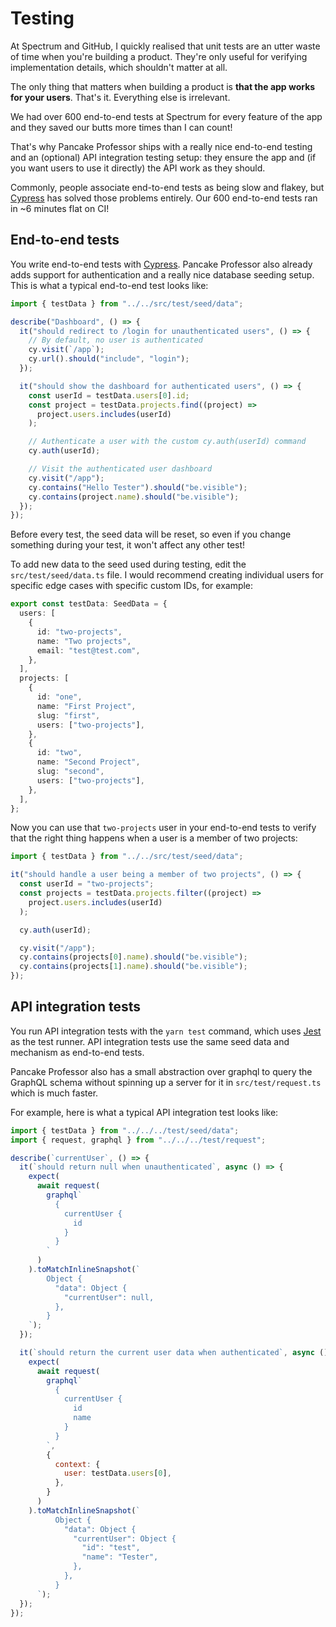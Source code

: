 # Testing

At Spectrum and GitHub, I quickly realised that unit tests are an utter waste of time when you're building a product. They're only useful for verifying implementation details, which shouldn't matter at all.

The only thing that matters when building a product is **that the app works for your users**. That's it. Everything else is irrelevant.

We had over 600 end-to-end tests at Spectrum for every feature of the app and they saved our butts more times than I can count!

That's why Pancake Professor ships with a really nice end-to-end testing and an (optional) API integration testing setup: they ensure the app and (if you want users to use it directly) the API work as they should.

Commonly, people associate end-to-end tests as being slow and flakey, but [Cypress](https://cypress.io) has solved those problems entirely. Our 600 end-to-end tests ran in ~6 minutes flat on CI!

## End-to-end tests

You write end-to-end tests with [Cypress](https://cypress.io). Pancake Professor also already adds support for authentication and a really nice database seeding setup. This is what a typical end-to-end test looks like:

```ts
import { testData } from "../../src/test/seed/data";

describe("Dashboard", () => {
  it("should redirect to /login for unauthenticated users", () => {
    // By default, no user is authenticated
    cy.visit(`/app`);
    cy.url().should("include", "login");
  });

  it("should show the dashboard for authenticated users", () => {
    const userId = testData.users[0].id;
    const project = testData.projects.find((project) =>
      project.users.includes(userId)
    );

    // Authenticate a user with the custom cy.auth(userId) command
    cy.auth(userId);

    // Visit the authenticated user dashboard
    cy.visit("/app");
    cy.contains("Hello Tester").should("be.visible");
    cy.contains(project.name).should("be.visible");
  });
});
```

Before every test, the seed data will be reset, so even if you change something during your test, it won't affect any other test!

To add new data to the seed used during testing, edit the `src/test/seed/data.ts` file. I would recommend creating individual users for specific edge cases with specific custom IDs, for example:

```ts
export const testData: SeedData = {
  users: [
    {
      id: "two-projects",
      name: "Two projects",
      email: "test@test.com",
    },
  ],
  projects: [
    {
      id: "one",
      name: "First Project",
      slug: "first",
      users: ["two-projects"],
    },
    {
      id: "two",
      name: "Second Project",
      slug: "second",
      users: ["two-projects"],
    },
  ],
};
```

Now you can use that `two-projects` user in your end-to-end tests to verify that the right thing happens when a user is a member of two projects:

```ts
import { testData } from "../../src/test/seed/data";

it("should handle a user being a member of two projects", () => {
  const userId = "two-projects";
  const projects = testData.projects.filter((project) =>
    project.users.includes(userId)
  );

  cy.auth(userId);

  cy.visit("/app");
  cy.contains(projects[0].name).should("be.visible");
  cy.contains(projects[1].name).should("be.visible");
});
```

## API integration tests

You run API integration tests with the `yarn test` command, which uses [Jest](https://jestjs.io) as the test runner. API integration tests use the same seed data and mechanism as end-to-end tests.

Pancake Professor also has a small abstraction over graphql to query the GraphQL schema without spinning up a server for it in `src/test/request.ts` which is much faster.

For example, here is what a typical API integration test looks like:

```js
import { testData } from "../../../test/seed/data";
import { request, graphql } from "../../../test/request";

describe(`currentUser`, () => {
  it(`should return null when unauthenticated`, async () => {
    expect(
      await request(
        graphql`
          {
            currentUser {
              id
            }
          }
        `
      )
    ).toMatchInlineSnapshot(`
        Object {
          "data": Object {
            "currentUser": null,
          },
        }
    `);
  });

  it(`should return the current user data when authenticated`, async () => {
    expect(
      await request(
        graphql`
          {
            currentUser {
              id
              name
            }
          }
        `,
        {
          context: {
            user: testData.users[0],
          },
        }
      )
    ).toMatchInlineSnapshot(`
          Object {
            "data": Object {
              "currentUser": Object {
                "id": "test",
                "name": "Tester",
              },
            },
          }
      `);
  });
});
```
